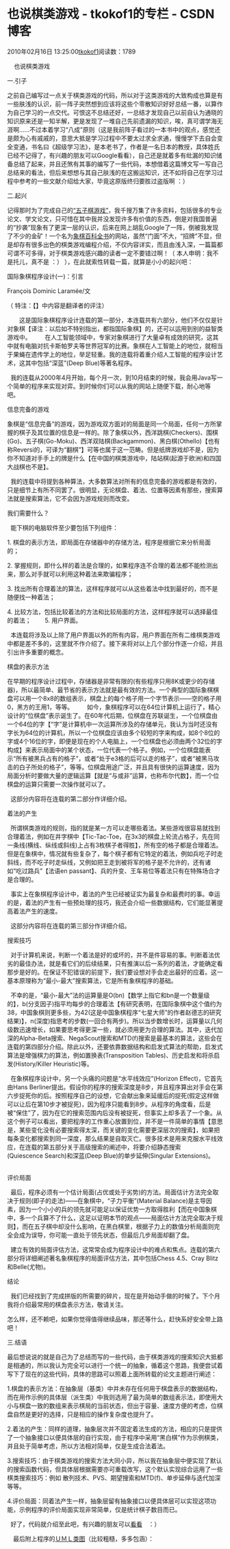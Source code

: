 # 也说棋类游戏 - tkokof1的专栏 - CSDN博客

2010年02月16日 13:25:00[tkokof1](https://me.csdn.net/tkokof1)阅读数：1789


    也说棋类游戏

一.引子

之前自己编写过一点关于棋类游戏的代码，所以对于这类游戏的大致构成也算是有一些肤浅的认识，前一阵子突然想到应该将这些个零散知识好好总结一番，以算作为自己学习的一点交代。可恨这不总结还好，一总结才发现自己以前自认为通晓的知识原来还是一知半解，更是发现了一堆自己先前遗漏的知识，唉，真可谓学海无涯啊......不过本着学习“八成”原则（这是我前阵子看过的一本书中的观点，感觉还是颇为心有戚戚的，意思大抵是学习过程中不要太过求全求通，慢慢学下去自会变全变通，书名曰《超级学习法》，是本老书了，作者是一名日本的教授，具体姓氏已经不记得了，有兴趣的朋友可以Google看看），自己还是就着多有纰漏的知识储备总结了起来，并且还煞有其事的编写了一些代码，本想借着这篇博文写一写自己总结来的看法，但后来想想与其自己肤浅的在这搬运知识，还不如将自己在学习过程中参考的一些文献介绍给大家，毕竟这原版终归要胜过盗版啊 ：）

二.起兴

记得那时为了完成自己的[“五子棋游戏”](http://blog.csdn.net/tkokof1/archive/2009/12/29/5098609.aspx)，我千搜万集了许多资料，包括很多的专业论文、学文论文，只可惜在其中我并没发现许多有价值的东西，倒是对我国普遍的“抄袭”现象有了更深一层的认识，后来在网上胡乱Google了一阵，倒被我发现了不少的金矿！一个名为[象棋百科全书](http://www.xqbase.com/)的网站，虽然“门面”不大，“招牌”不显，但是却存有很多出色的棋类游戏编程介绍，不仅内容详实，而且由浅入深，一篇篇都可谓不可多得，对于棋类游戏感兴趣的读者一定不要错过啊！（ 本人申明：我不是托儿，真不是 ：） ），在此就索性转载一篇，就算是小小的起兴吧：

国际象棋程序设计(一)：引言

François Dominic Laramée/文 

（ 特注：【】中内容是翻译者的评注）

　　这是国际象棋程序设计连载的第一部分，本连载共有六部分，他们不仅仅是针对象棋【译注：以后如不特别指出，都指国际象棋】的，还可以运用到别的益智类游戏中。 　　在人工智能领域中，专家对象棋进行了大量卓有成效的研究，这其中就有电脑对抗卡斯帕罗夫等世界冠军的比赛。象棋在人工智能上的地位，就相当于果蝇在遗传学上的地位，举足轻重。我的连载将着重介绍人工智能的程序设计艺术，这其中包括“深蓝”(Deep Blue)等著名程序。 　　

  我的连载从2000年4月开始，每个月一次，到10月结束的时候，我会用Java写一个简单的程序来实现对弈。到时候你们可以从我的网站上随便下载，耐心地等吧。 　 

信息完备的游戏

象棋是“信息完备”的游戏，因为游戏双方面对的局面是同一个局面，任何一方所掌握的棋子及其位置的信息是一样的。除了象棋以外，西洋跳棋(Checkers)、围棋(Go)、五子棋(Go-Moku)、西洋双陆棋(Backgammon)、黑白棋(Othello)【也有称Reversi的，可译为“翻棋”】可等也属于这一范畴。但是纸牌游戏却不是，因为你不知道对手手上的牌是什么【在中国的棋类游戏中，陆站棋(起源于欧洲)和四国大战棋也不是】。 　　

  我的连载中将提到各种算法，大多数算法对所有的信息完备的游戏都是有效的，只是细节上有所不同罢了。很明显，无论棋盘、着法、位置等因素有那些，搜索算法就是搜索算法，它不会因为游戏规则而改变。 　 

我们需要什么？

  能下棋的电脑软件至少要包括下列组件： 　 　　

1. 棋盘的表示方法，即局面在存储器中的存储方法，程序是根据它来分析局面的； 　

2. 掌握规则，即什么样的着法是合理的，如果程序连不合理的着法都不能检测出来，那么对手就可以利用这种着法来欺骗程序； 　　

3. 找出所有合理着法的算法，这样程序就可以从这些着法中找到最好的，而不是随便找一种着法； 　　

4. 比较方法，包括比较着法的方法和比较局面的方法，这样程序就可以选择最佳的着法； 　　5. 用户界面。 　 　　

  本连载将涉及以上除了用户界面以外的所有内容，用户界面在所有二维棋类游戏中都是差不多的，这里就不作介绍了。接下来将对以上几个部分作逐一介绍，并且引出许多重要的概念。 　 

棋盘的表示方法

在早期的程序设计过程中，存储器是非常有限的(有些程序只用8K或更少的存储器)，所以最简单、最节省的表示方法就是最有效的方法。一个典型的国际象棋棋盘可以用一个8x8的数组表示，棋盘上的每个格子用一个字节表示——空的格子用0，黑方的王用1，等等。 　　如今，象棋程序可以在64位计算机上运行了，精心设计的“位棋盘”表示诞生了。在60年代后期，位棋盘在苏联诞生，一个位棋盘由一个64位的字【“字”是计算机中一次运算所涉及的存储单元，我认为当时还没有字长为64位的计算机，所以一个位棋盘应该由多个较短的字来构成，如8个8位的字或4个16位的字，即便是现在的个人电脑上，一个位棋盘也必须由两个32位的字构成】来表示局面中的某个状态，一位代表一个格子。例如，一个位棋盘能表示“所有被黑兵占有的格子”，或者“处于e3格的后可以走的格子”，或者“被黑马攻击的白子所处的格子”，等等。位棋盘用途广泛，并且具有很快的运算速度，因为局面分析时要做大量的逻辑运算【就是“与或非”运算，也称布尔代数】，而一个位棋盘的运算只需要一次操作就可以了。 　　

  这部分内容将在连载的第二部分作详细介绍。 　

着法的产生

  所谓棋类游戏的规则，指的就是某一方可以走哪些着法。某些游戏很容易就找到合理着法，例如在井字棋中【Tic-Tac-Toe，在3x3的棋盘上轮流占格子，先在同一条线(横线、纵线或斜线)上占有3枚棋子者得胜】，所有空的格子都是合理着法。但是在象棋中，情况就有些复杂了，每个棋子都有它特定的着法，例如兵吃子时走斜线，而不吃子时走纵线，又例如把王走到被将军的格子是不允许的，还有诸如“吃过路兵”【法语en passant】、兵的升变、王车易位等着法只有在特殊场合才是合理的。 　　

  事实上在象棋程序设计中，着法的产生已经被证实为最复杂和最费时的事。幸运的是，着法的产生有一些预处理的技巧，我还会介绍一些数据结构，它们能显著提高着法产生的速度。 　　

  这部分内容将在连载的第三部分作详细介绍。 　 

搜索技巧

  对于计算机来说，判断一个着法是好的或坏的，并不是件容易的事。判断着法优劣的最佳办法，就是看它们的后续结果，只有推演以后一系列的着法，才能确定看那步是好的。在保证不犯错误的前提下，我们要设想对手会走出最好的应着。这一基本原理称为“最小-最大”搜索算法，它是所有象棋程序的基础。 　　

  不幸的是，“最小-最大”法的运算量是O(bn)【数学上指它和bn是一个数量级的】，b(分支因子)指平均每步的合理着法【有研究表明，在国际象棋中这个值约为38，中国象棋则更多些，为42(这是中国象棋程序“七星大师”的作者赵德志的研究结果)】，n(深度)指思考的步数(一回合有两步)。所以当步数增长时，运算量以几何级数迅速增长，如果要思考得更深一些，就必须用更为合理的算法。其中，迭代加深的Alpha-Beta搜索、NegaScout搜索和MTD(f)搜索是最基本的算法，这些会在连载的第四部分介绍。除此以外，还要依靠数据结构和启发式算法的帮助，启发式算法是增强棋力的算法，例如置换表(Transposition Tables)、历史启发和将杀启发(History/Killer Heuristic)等。 　　

  在象棋程序设计中，另一个头痛的问题是“水平线效应”(Horizon Effect)，它首先由Hans Berliner提出。假设你的程序的搜索深度是8步，并且程序算出对手会在第六步捉死你的后。按照程序自己的设想，它会献出象来延缓后的捉死(假定这样做可以让后在第10步才被捉死)，因为程序只能看到8步。从程序的角度看，后是被“保住”了，因为在它的搜索范围内后没有被捉死，但事实上却多丢了一个象。从这个例子可以看出，要把程序的工作重心放置到位，并不是一件简单的事情【意思是，某些变化没有必要搜索得太深，而关键的变化需要更深层次的搜索】，如果把每条变化都搜索到同一深度，那么结果是自取灭亡。很多技术是用来克服水平线效应，在连载的第五部分关于高级搜索的阐述中，将要介绍静态搜索(Quiescence Search)和深蓝(Deep Blue)的单步延伸(Singular Extensions)。 　 

评价局面

  最后，程序必须有一个估计局面(占优或处于劣势)的方法。局面估计方法完全取决于规则(即子的走法)——在象棋中，“子力平衡”(Material Balance)是主导因素，因为一个小小的兵的领先就可能足以保证优势一方取得胜利【而在中国象棋中，多一个兵算不了什么，这足以证明本节的观点——局面估计方法完全取决于规则】，而在五子棋中却没什么影响，在黑白棋里，根据子力上的数值分析局面则完全会成为误导，你可能一直处于领先状态，但最后几步局面却翻了盘。 　　

  建立有效的局面评估方法，这常常会成为程序设计中的难点和焦点。连载的第六部分将详细阐述著名象棋程序的局面评估方法，其中包括Chess 4.5、Cray Blitz和Belle(尤物)。 　 

结论

  我们已经找到了完成拼版的所需要的碎片，现在是开始动手做的时候了。下个月我将介绍最常用的棋盘表示方法，敬请关注。 

怎么样，还不赖吧，如果你觉得值得继续品味，那还等什么，赶快系好安全带上路吧！

三.结语

最后想说说的就是自己为了总结而写的一些代码，由于棋类游戏的搜索知识大抵都是相通的，所以我认为完全可以进行一个统一的抽象，循着这个思路，我便尝试着写下了现在的这些代码，具体的思路可以照着上面所转载的论文主题进行阐述：

1.棋盘的表示方法：在抽象层（基类）中并未存在任何用于棋盘表示的数据结构，而在用作示例的具体层（派生类）中我则选用了最为简单的数组表示法，即使用大小与棋盘一致的数组来表示棋局的当前状态，但出于容量、速度方便的考虑，位棋盘自然是更好的选择，只是相应的操作复杂度也提升了。

2.着法的产生：同样的道理，抽象层次并不固定着法生成的方法，相应的只是提供了一个抽象接口以便具体层的自行实现，由于程序中采用“黑白棋”作为示例棋类，并且处于简单考虑，所以方法相对简单，仅是生成合法着法。

3.搜索技巧：由于棋类游戏的搜索方法大同小异，所以我在抽象层中便实现了默认的搜索函数代码，但具体层根据需要亦可重载改写，这个默认实现综合运用了一些棋类搜索技巧：例如 散列技术、PVS、期望搜索和MTD(f)、单步延伸与迭代加深等等。

4.评价局面：同着法产生一样，抽象层留有抽象接口以便具体层可以实现这项功能，示例程序的评价局面实现非常简单，仅是统计棋子数目而已。

  好了，代码就介绍至此吧，有兴趣的朋友可以[看看](http://download.csdn.net/source/2063699)　：）

　最后附上程序的[ＵＭＬ类图](http://zh.wikipedia.org/zh-cn/UML)（比较粗糙，多多包涵）：


















